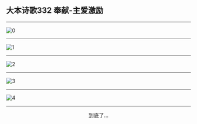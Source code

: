 
## 大本诗歌332 奉献-主爱激励
        
<div id="aplayer0"></div>

---

<img alt="0" data-original="https://cdn.jsdelivr.net/gh/k34869/shi/data/d0332/0">

---

<img alt="1" data-original="https://cdn.jsdelivr.net/gh/k34869/shi/data/d0332/1">

---

<img alt="2" data-original="https://cdn.jsdelivr.net/gh/k34869/shi/data/d0332/2">

---

<img alt="3" data-original="https://cdn.jsdelivr.net/gh/k34869/shi/data/d0332/3">

---

<img alt="4" data-original="https://cdn.jsdelivr.net/gh/k34869/shi/data/d0332/4">

---

<p style="text-align: center">到底了...</p>

<script src="/js/dist-view.js"></script>

<script>
MAIN.id = 'd0332';
        
const ap0 = new APlayer({
    container: document.getElementById('aplayer0'),
    volume: 1,
    loop: 'none',
    preload: 'none',
    audio: [{
        name: '大本诗歌332.mp3',
        artist: '大本诗歌',
        url: 'https://res.wx.qq.com/voice/getvoice?mediaid=MzI0NTk3MDM5M18yMjQ3NDkxNjA5',
        cover: '/favicon'
    }]
});
</script>
